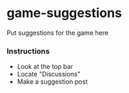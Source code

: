 # game-suggestions
Put suggestions for the game here


### Instructions
* Look at the top bar
* Locate "Discussions"
* Make a suggestion post
